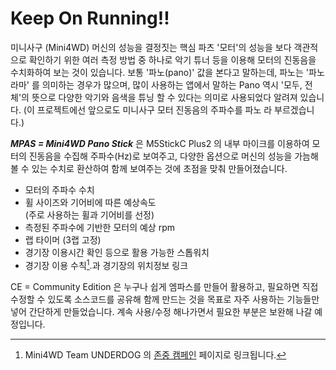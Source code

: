 # Keep On Running!!
미니사구 (Mini4WD) 머신의 성능을 결정짓는 핵심 파츠 '모터'의 성능을 보다 객관적으로 확인하기 위한 여러 측정 방법 중 하나로 악기 튜너 등을 이용해 모터의 진동음을 수치화하여 보는 것이 있습니다. 보통 '파노(pano)' 값을 본다고 말하는데, 파노는 '파노라마' 를 의미하는 경우가 많으며, 많이 사용하는 앱에서 말하는 Pano 역시 '모두, 전체'의 뜻으로 다양한 악기와 음색을 튜닝  할 수 있다는 의미로 사용되었다 알려져 있습니다. (이 프로젝트에선 앞으로도 미니사구 모터 진동음의 주파수를 파노 라 부르겠습니다.)

***MPAS = Mini4WD Pano Stick*** 은 M5StickC Plus2 의 내부 마이크를 이용하여 모터의 진동음을 수집해 주파수(Hz)로 보여주고, 다양한 옵션으로 머신의 성능을 가늠해 볼 수 있는 수치로 환산하여 함께 보여주는 것에 초점을 맞춰 만들어졌습니다.  

+ 모터의 주파수 수치  
+ 휠 사이즈와 기어비에 따른 예상속도  
  (주로 사용하는 휠과 기어비를 선정)  
+ 측정된 주파수에 기반한 모터의 예상 rpm  
+ 랩 타이머 (3랩 고정)
+ 경기장 이용시간 확인 등으로 활용 가능한 스톱워치
+ 경기장 이용 수칙[^참고1].과 경기장의 위치정보 링크

CE = Community Edition 은 누구나 쉽게 엠파스를 만들어 활용하고, 필요하면 직접 수정할 수 있도록 소스코드를 공유해 함께 만드는 것을 목표로 자주 사용하는 기능들만 넣어 간단하게 만들었습니다. 계속 사용/수정 해나가면서 필요한 부분은 보완해 나갈 예정입니다.  
 

[^참고1]: Mini4WD Team UNDERDOG 의 [존중 캠페인](https://www.helloabt.com/mini4wd/) 페이지로 링크됩니다.
